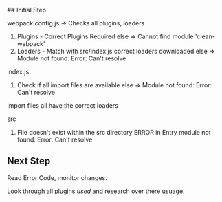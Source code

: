 ## Initial Step

webpack.config.js -> Checks all plugins, loaders

1) Plugins - Correct Plugins Required
else => Cannot find module 'clean-webpack'
2) Loaders - Match with src/index.js correct loaders downloaded
else => Module not found: Error: Can't resolve

index.js
1) Check if all import files are available
else => Module not found: Error: Can't resolve

import files all have the correct loaders

src
1) File doesn't exist within the src directory
ERROR in Entry module not found: Error: Can't resolve


## Next Step

Read Error Code, monitor changes.

Look through all plugins _used_ and research over there usuage.  
